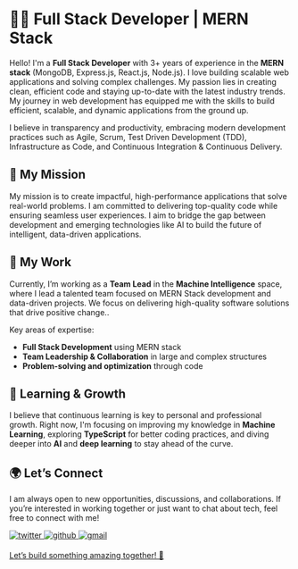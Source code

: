 # 👨‍💻 Full Stack Developer | MERN Stack

Hello! I'm a **Full Stack Developer** with 3+ years of experience in the **MERN stack** (MongoDB, Express.js, React.js, Node.js). I love building scalable web applications and solving complex challenges. My passion lies in creating clean, efficient code and staying up-to-date with the latest industry trends. My journey in web development has equipped me with the skills to build efficient, scalable, and dynamic applications from the ground up.

I believe in transparency and productivity, embracing modern development practices such as Agile, Scrum, Test Driven Development (TDD), Infrastructure as Code, and Continuous Integration & Continuous Delivery.

## 🚀 My Mission

My mission is to create impactful, high-performance applications that solve real-world problems. I am committed to delivering top-quality code while ensuring seamless user experiences. I aim to bridge the gap between development and emerging technologies like AI to build the future of intelligent, data-driven applications.

## 💼 My Work

Currently, I’m working as a **Team Lead** in the **Machine Intelligence** space, where I lead a talented team focused on MERN Stack development and data-driven projects. We focus on delivering high-quality software solutions that drive positive change..

Key areas of expertise:
- **Full Stack Development** using MERN stack
- **Team Leadership & Collaboration** in large and complex structures
- **Problem-solving and optimization** through code

## 🌱 Learning & Growth

I believe that continuous learning is key to personal and professional growth. Right now, I'm focusing on improving my knowledge in **Machine Learning**, exploring **TypeScript** for better coding practices, and diving deeper into **AI** and **deep learning** to stay ahead of the curve.

## 🌍 Let’s Connect

I am always open to new opportunities, discussions, and collaborations. If you’re interested in working together or just want to chat about tech, feel free to connect with me!

<a href="https://www.linkedin.com/in/ansar-saeed-sial-a02019244?utm_source=share&utm_campaign=share_via&utm_content=profile&utm_medium=android_app" target="_blank">
<img src=https://img.shields.io/badge/twitter-%2300acee.svg?color=1DA1F2&style=for-the-badge&logo=twitter&logoColor=white alt=twitter style="margin-bottom: 5px;" />

<a href="https://github.com/Ansar695" target="_blank">
<img src=https://img.shields.io/badge/github-%2300acee.svg?color=181717&style=for-the-badge&logo=github&logoColor=white alt=github style="margin-bottom: 5px;" />

<a href="mailto:ansarsaeed988@gmail.com" target="_blank">
<img src=https://img.shields.io/badge/gmail-%2300acee.svg?color=EA4335&style=for-the-badge&logo=gmail&logoColor=white alt=gmail style="margin-bottom: 5px;" />


Let’s build something amazing together! 🚀
